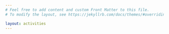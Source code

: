 ```yaml
---
# Feel free to add content and custom Front Matter to this file.
# To modify the layout, see https://jekyllrb.com/docs/themes/#overriding-theme-defaults

layout: activities
---
```


